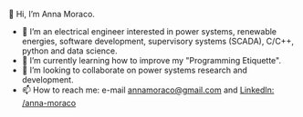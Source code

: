 👋 Hi, I’m Anna Moraco.

- 👀 I’m an electrical engineer interested in power systems, renewable energies, software development, supervisory systems (SCADA), C/C++, python and data science.
- 🌱 I’m currently learning how to improve my "Programming Etiquette".
- 💞️ I’m looking to collaborate on power systems research and development.
- 📫 How to reach me: e-mail annamoraco@gmail.com and <a href="https://www.linkedin.com/in/anna-moraco/">LinkedIn: /anna-moraco</a>

<!---
annamoraco/annamoraco is a ✨ special ✨ repository because its `README.md` (this file) appears on your GitHub profile.
You can click the Preview link to take a look at your changes.
--->
